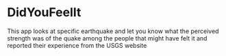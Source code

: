 # DidYouFeelIt
This app looks at specific earthquake and let you know what the perceived strength was of the quake among the people that might have felt it and reported their experience from the USGS website
